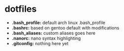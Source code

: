 # dotfiles
* **.bash_profile:** default arch linux .bash_profile
* **.bashrc:** based on gentoo default with modifications
* **.bash_aliases:** custom aliases goes here
* **.nanorc:** nano syntax highlighting
* **.gitconfig:** nothing here yet
